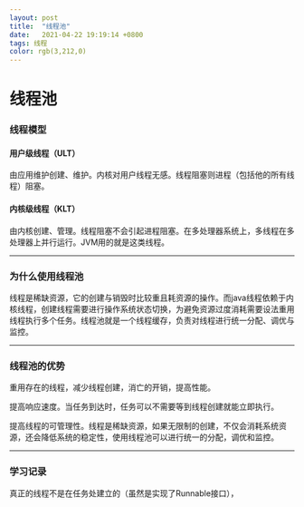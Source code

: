 ```yaml
---
layout: post
title:  "线程池"
date:   2021-04-22 19:19:14 +0800
tags: 线程
color: rgb(3,212,0)
---
```


# 线程池

### 线程模型

#### 用户级线程（ULT）

由应用维护创建、维护。内核对用户线程无感。线程阻塞则进程（包括他的所有线程）阻塞。

#### 内核级线程（KLT）

由内核创建、管理。线程阻塞不会引起进程阻塞。在多处理器系统上，多线程在多处理器上并行运行。JVM用的就是这类线程。

***

### 为什么使用线程池

线程是稀缺资源，它的创建与销毁时比较重且耗资源的操作。而java线程依赖于内核线程，创建线程需要进行操作系统状态切换，为避免资源过度消耗需要设法重用线程执行多个任务。线程池就是一个线程缓存，负责对线程进行统一分配、调优与监控。

***

### 线程池的优势

 重用存在的线程，减少线程创建，消亡的开销，提高性能。

提高响应速度。当任务到达时，任务可以不需要等到线程创建就能立即执行。

提高线程的可管理性。线程是稀缺资源，如果无限制的创建，不仅会消耗系统资源，还会降低系统的稳定性，使用线程池可以进行统一的分配，调优和监控。

***

### 学习记录

真正的线程不是在任务处建立的（虽然是实现了Runnable接口），



